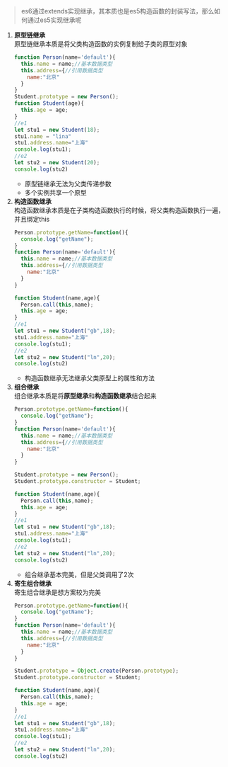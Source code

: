 > es6通过extends实现继承，其本质也是es5构造函数的封装写法，那么如何通过es5实现继承呢
1. <strong>原型链继承</strong><br/>
    原型链继承本质是将父类构造函数的实例复制给子类的原型对象
    ```js
    function Person(name='default'){
      this.name = name;//基本数据类型
      this.address={//引用数据类型
        name:"北京"
      }
    }
    Student.prototype = new Person();
    function Student(age){
      this.age = age;
    }
    //e1
    let stu1 = new Student(18);
    stu1.name = "lina"
    stu1.address.name="上海"
    console.log(stu1);
    //e2
    let stu2 = new Student(20);
    console.log(stu2)
    ```
   - 原型链继承无法为父类传递参数
   - 多个实例共享一个原型
2. <strong>构造函数继承</strong><br/>
    构造函数继承本质是在子类构造函数执行的时候，将父类构造函数执行一遍，并且绑定this
    ```js
    Person.prototype.getName=function(){
      console.log("getName");
    }
    function Person(name='default'){
      this.name = name;//基本数据类型
      this.address={//引用数据类型
        name:"北京"
      }
    }
    
    function Student(name,age){
      Person.call(this,name);
      this.age = age;
    }
    //e1
    let stu1 = new Student("gb",18);
    stu1.address.name="上海"
    console.log(stu1);
    //e2
    let stu2 = new Student("ln",20);
    console.log(stu2)
    ```
   - 构造函数继承无法继承父类原型上的属性和方法
3. <strong>组合继承</strong><br/>
    组合继承本质是将**原型继承**和**构造函数继承**结合起来
    ```js
    Person.prototype.getName=function(){
      console.log("getName");
    }
    function Person(name='default'){
      this.name = name;//基本数据类型
      this.address={//引用数据类型
        name:"北京"
      }
    }
    
    Student.prototype = new Person();
    Student.prototype.constructor = Student;
    
    function Student(name,age){
      Person.call(this,name);
      this.age = age;
    }
    //e1
    let stu1 = new Student("gb",18);
    stu1.address.name="上海"
    console.log(stu1);
    //e2
    let stu2 = new Student("ln",20);
    console.log(stu2)
    ```
   - 组合继承基本完美，但是父类调用了2次
4. <strong>寄生组合继承</strong><br/>
    寄生组合继承是想方案较为完美
    ```js
   Person.prototype.getName=function(){
      console.log("getName");
    }
    function Person(name='default'){
      this.name = name;//基本数据类型
      this.address={//引用数据类型
        name:"北京"
      }
    }
    
    Student.prototype = Object.create(Person.prototype);
    Student.prototype.constructor = Student;
    
    function Student(name,age){
      Person.call(this,name);
      this.age = age;
    }
    //e1
    let stu1 = new Student("gb",18);
    stu1.address.name="上海"
    console.log(stu1);
    //e2
    let stu2 = new Student("ln",20);
    console.log(stu2)
   ```